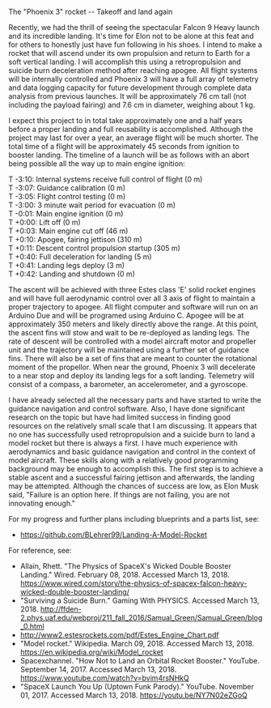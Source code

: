 The "Phoenix 3" rocket -- Takeoff and land again

Recently, we had the thrill of seeing the spectacular Falcon 9 Heavy launch and its incredible landing. It's time for Elon not to be alone at this feat and for others to honestly just have fun following in his shoes. I intend to make a rocket that will ascend under its own propulsion and return to Earth for a soft vertical landing. I will accomplish this using a retropropulsion and suicide burn deceleration method after reaching apogee. All flight systems will be internally controlled and Phoenix 3 will have a full array of telemetry and data logging capacity for future development through complete data analysis from previous launches. It will be approximately 76 cm tall (not including the payload fairing) and 7.6 cm in diameter, weighing about 1 kg.

I expect this project to in total take approximately one and a half years before a proper landing and full reusability is accomplished. Although the project may last for over a year, an average flight will be much shorter. The total time of a flight will be approximately 45 seconds from ignition to booster landing. The timeline of a launch will be as follows with an abort being possible all the way up to main engine ignition:

T  -3:10: Internal systems receive full control of flight (0 m)  
T  -3:07: Guidance calibration (0 m)  
T  -3:05: Flight control testing (0 m)  
T  -3:00: 3 minute wait period for evacuation (0 m)  
T  -0:01: Main engine ignition (0 m)   
T  +0:00: Lift off (0 m)  
T  +0:03: Main engine cut off (46 m)  
T  +0:10: Apogee, fairing jettison (310 m)  
T  +0:11: Descent control propulsion startup (305 m)  
T  +0:40: Full deceleration for landing  (5 m)  
T  +0:41: Landing legs deploy  (3 m)  
T  +0:42: Landing and shutdown  (0 m)  

The ascent will be achieved with three Estes class 'E' solid rocket engines and will have full aerodynamic control over all 3 axis of flight to maintain a proper trajectory to apogee. All flight computer and software will run on an Arduino Due and will be programed using Arduino C. Apogee will be at approximately 350 meters and likely directly above the range. At this point, the ascent fins will stow and wait to be re-deployed as landing legs. The rate of descent will be controlled with a model aircraft motor and propeller unit and the trajectory will be maintained using a further set of guidance fins. There will also be a set of fins that are meant to counter the rotational moment of the propellor. When near the ground, Phoenix 3 will decelerate to a near stop and deploy its landing legs for a soft landing. Telemetry will consist of a compass, a barometer, an accelerometer, and a gyroscope.

I have already selected all the necessary parts and have started to write the guidance navigation and control software. Also, I have done significant research on the topic but have had limited success in finding good resources on the relatively small scale that I am discussing. It appears that no one has successfully used retropropulsion and a suicide burn to land a model rocket but there is always a first. I have much experience with aerodynamics and basic guidance navigation and control in the context of model aircraft. These skills along with a relatively good programming background may be enough to accomplish this. The first step is to achieve a stable ascent and a successful fairing jettison and afterwards, the landing may be attempted. Although the chances of success are low, as Elon Musk said, "Failure is an option here. If things are not failing, you are not innovating enough."

For my progress and further plans including blueprints and a parts list, see:  
-   <https://github.com/BLehrer99/Landing-A-Model-Rocket>

For reference, see:  
-   Allain, Rhett. "The Physics of SpaceX's Wicked Double Booster Landing." Wired. February 08, 2018. Accessed March 13, 2018. <https://www.wired.com/story/the-physics-of-spacex-falcon-heavy-wicked-double-booster-landing/>  
-   "Surviving a Suicide Burn." Gaming With PHYSICS. Accessed March 13, 2018. <http://ffden-2.phys.uaf.edu/webproj/211_fall_2016/Samual_Green/Samual_Green/blog_0.html>  
-   <http://www2.estesrockets.com/pdf/Estes_Engine_Chart.pdf>  
-   "Model rocket." Wikipedia. March 09, 2018. Accessed March 13, 2018. <https://en.wikipedia.org/wiki/Model_rocket>  
-   Spacexchannel. "How Not to Land an Orbital Rocket Booster." YouTube. September 14, 2017. Accessed March 13, 2018. <https://www.youtube.com/watch?v=bvim4rsNHkQ>  
-   "SpaceX Launch You Up (Uptown Funk Parody)." YouTube. November 01, 2017. Accessed March 13, 2018. https://youtu.be/NY7N02eZGoQ

